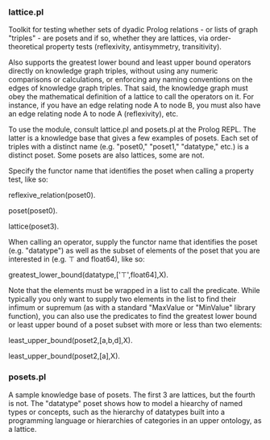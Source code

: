 ### lattice.pl
Toolkit for testing whether sets of dyadic Prolog relations - or lists of graph "triples" - are posets and if so, whether they are lattices, via order-theoretical property tests (reflexivity, antisymmetry, transitivity).

Also supports the greatest lower bound and least upper bound operators directly on knowledge graph triples, without using any numeric comparisons or calculations, or enforcing any naming conventions on the edges of knowledge graph triples. That said, the knowledge graph must obey the mathematical definition of a lattice to call the operators on it. For instance, if you have an edge relating node A to node B, you must also have an edge relating node A to node A (reflexivity), etc.

To use the module, consult lattice.pl and posets.pl at the Prolog REPL. The latter is a knowledge base that gives a few examples of posets. Each set of triples with a distinct name (e.g. "poset0," "poset1," "datatype," etc.) is a distinct poset. Some posets are also lattices, some are not.

Specify the functor name that identifies the poset when calling a property test, like so:

reflexive_relation(poset0).

poset(poset0).

lattice(poset3).

When calling an operator, supply the functor name that identifies the poset (e.g. "datatype") as well as the subset of elements of the poset that you are interested in (e.g. ⊤ and float64), like so:

greatest_lower_bound(datatype,['⊤',float64],X).

Note that the elements must be wrapped in a list to call the predicate. While typically you only want to supply two elements in the list to find their infimum or supremum (as with a standard "MaxValue or "MinValue" library function), you can also use the predicates to find the greatest lower bound or least upper bound of a poset subset with more or less than two elements:

least_upper_bound(poset2,[a,b,d],X).

least_upper_bound(poset2,[a],X).

### posets.pl
A sample knowledge base of posets. The first 3 are lattices, but the fourth is not. The "datatype" poset shows how to model a hiearchy of named types or concepts, such as the hierarchy of datatypes built into a programming language or hierarchies of categories in an upper ontology, as a lattice.
